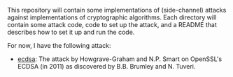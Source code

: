 This repository will contain some implementations of (side-channel) attacks against implementations of cryptographic algorithms. Each directory will contain some attack code, code to set up the attack, and a README that describes how to set it up and run the code.

For now, I have the following attack:
* [ecdsa](./ecdsa/): The attack by Howgrave-Graham and N.P. Smart on OpenSSL's ECDSA (in 2011) as discovered by B.B. Brumley and N. Tuveri.
